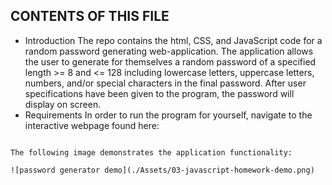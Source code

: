CONTENTS OF THIS FILE
---------------------

 * Introduction
 The repo contains the html, CSS, and JavaScript code for a random password generating web-application. The application allows the user to
 generate for themselves a random password of a specified length >= 8 and <= 128 including lowercase letters, uppercase letters, numbers,
 and/or special characters in the final password. After user specifications have been given to the program, the password will display on screen.
 * Requirements
 In order to run the program for yourself, navigate to the interactive webpage found here: 
```

The following image demonstrates the application functionality:

![password generator demo](./Assets/03-javascript-homework-demo.png)